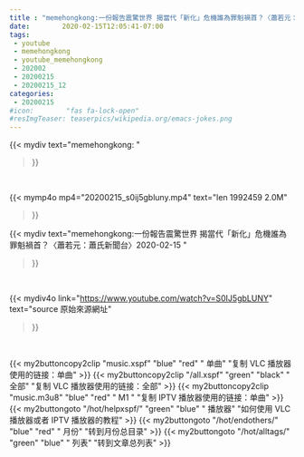 ```yaml
---
title : "memehongkong:一份報告震驚世界 揭當代「新化」危機誰為罪魁禍首？〈蕭若元：蕭氏新聞台〉2020-02-15 "
date:        2020-02-15T12:05:41-07:00
tags:
 - youtube
 - memehongkong
 - youtube_memehongkong
 - 202002
 - 20200215
 - 20200215_12
categories:
 - 20200215
#icon:        "fas fa-lock-open"
#resImgTeaser: teaserpics/wikipedia.org/emacs-jokes.png
---
```


{{< mydiv text="memehongkong: "
>}}
<br>


{{< mymp4o mp4="20200215_s0ij5gbluny.mp4"
text="len 1992459    2.0M"
>}}


{{< mydiv text="memehongkong:一份報告震驚世界 揭當代「新化」危機誰為罪魁禍首？〈蕭若元：蕭氏新聞台〉2020-02-15 "
>}}
<br>

{{< mydiv4o link="https://www.youtube.com/watch?v=S0IJ5gbLUNY"
text="source 原始來源網址"
>}}


<br>



{{< my2buttoncopy2clip "music.xspf"        "blue"   "red"    " 单曲"  "复制 VLC 播放器使用的链接：单曲" >}} {{< my2buttoncopy2clip "/all.xspf"         "green"  "black"  " 全部"  "复制 VLC 播放器使用的链接：全部" >}} {{< my2buttoncopy2clip "music.m3u8"        "blue"   "red"    " M1 "    "复制 IPTV 播放器使用的链接：单曲" >}} {{< my2buttongoto      "/hot/helpxspf/"    "green"  "blue"   " 播放器" "如何使用 VLC 播放器或者 IPTV 播放器的教程" >}} {{< my2buttongoto      "/hot/endothers/"   "blue"   "red"    " 月份"   "转到月份总目录" >}} {{< my2buttongoto      "/hot/alltags/"     "green"  "blue"   " 列表"   "转到文章总列表" >}} 
